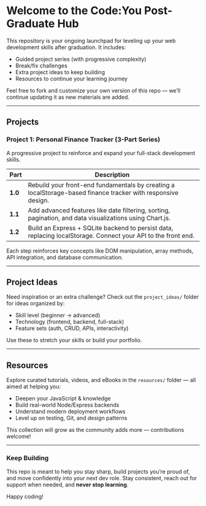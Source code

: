 # Welcome to the Code:You Post-Graduate Hub

This repository is your ongoing launchpad for leveling up your web development skills after graduation. It includes:

- Guided project series (with progressive complexity)
- Break/fix challenges
- Extra project ideas to keep building
- Resources to continue your learning journey

Feel free to fork and customize your own version of this repo — we’ll continue updating it as new materials are added.

---

## Projects

### **Project 1: Personal Finance Tracker (3-Part Series)**  
A progressive project to reinforce and expand your full-stack development skills.

| Part | Description |
|------|-------------|
| **1.0** | Rebuild your front-end fundamentals by creating a localStorage-based finance tracker with responsive design. |
| **1.1** | Add advanced features like date filtering, sorting, pagination, and data visualizations using Chart.js. |
| **1.2** | Build an Express + SQLite backend to persist data, replacing localStorage. Connect your API to the front end. |

Each step reinforces key concepts like DOM manipulation, array methods, API integration, and database communication.

---

## Project Ideas

Need inspiration or an extra challenge? Check out the `project_ideas/` folder for ideas organized by:

- Skill level (beginner → advanced)
- Technology (frontend, backend, full-stack)
- Feature sets (auth, CRUD, APIs, interactivity)

Use these to stretch your skills or build your portfolio.

---

## Resources

Explore curated tutorials, videos, and eBooks in the `resources/` folder — all aimed at helping you:

- Deepen your JavaScript & knowledge
- Build real-world Node/Express backends
- Understand modern deployment workflows
- Level up on testing, Git, and design patterns

This collection will grow as the community adds more — contributions welcome!

---

### Keep Building

This repo is meant to help you stay sharp, build projects you’re proud of, and move confidently into your next dev role. Stay consistent, reach out for support when needed, and **never stop learning**.

Happy coding! 
